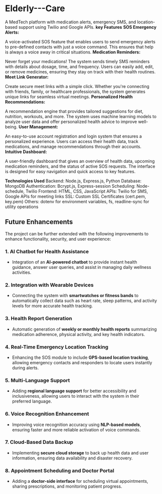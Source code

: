 # Elderly---Care
A MedTech platform with medication alerts, emergency SMS, and location-based support using  Twilio and Google APIs.
**key Features**
**SOS Emergency Alerts:**

A voice-activated SOS feature that enables users to send emergency alerts to pre-defined contacts with just a voice command. This ensures that help is always a voice away in critical situations.
**Medication Reminders:**

Never forget your medications! The system sends timely SMS reminders with details about dosage, time, and frequency. Users can easily add, edit, or remove medicines, ensuring they stay on track with their health routines.
**Meet Link Generator:**

Create secure meet links with a simple click. Whether you're connecting with friends, family, or healthcare professionals, the system generates unique links for seamless virtual meetings.
**Personalized Health Recommendations:**

A recommendation engine that provides tailored suggestions for diet, nutrition, workouts, and more. The system uses machine learning models to analyze user data and offer personalized health advice to improve well-being.
**User Management:**

An easy-to-use account registration and login system that ensures a personalized experience. Users can access their health data, track medications, and manage recommendations through their accounts.
**Intuitive Dashboard:**

A user-friendly dashboard that gives an overview of health data, upcoming medication reminders, and the status of active SOS requests. The interface is designed for easy navigation and quick access to key features.

**Technologies Used**
Backend: Node.js, Express.js, Python
Database: MongoDB
Authentication: Bcrypt.js, Express-session
Scheduling: Node-schedule, Twilio
Frontend: HTML, CSS, JavaScript
APIs: Twilio for SMS, Google APIs for meeting links
SSL: Custom SSL Certificates (cert.pem, key.pem)
Others: dotenv for environment variables, fs, readline-sync for utility operations



## Future Enhancements

The project can be further extended with the following improvements to enhance functionality, security, and user experience:

### **1. AI Chatbot for Health Assistance**

* Integration of an **AI-powered chatbot** to provide instant health guidance, answer user queries, and assist in managing daily wellness activities.

### **2. Integration with Wearable Devices**

* Connecting the system with **smartwatches or fitness bands** to automatically collect data such as heart rate, sleep patterns, and activity levels for more accurate health tracking.

### **3. Health Report Generation**

* Automatic generation of **weekly or monthly health reports** summarizing medication adherence, physical activity, and key health indicators.

### **4. Real-Time Emergency Location Tracking**

* Enhancing the SOS module to include **GPS-based location tracking**, allowing emergency contacts and responders to locate users instantly during alerts.

### **5. Multi-Language Support**

* Adding **regional language support** for better accessibility and inclusiveness, allowing users to interact with the system in their preferred language.

### **6. Voice Recognition Enhancement**

* Improving voice recognition accuracy using **NLP-based models**, ensuring faster and more reliable activation of voice commands.

### **7. Cloud-Based Data Backup**

* Implementing **secure cloud storage** to back up health data and user information, ensuring data availability and disaster recovery.

### **8. Appointment Scheduling and Doctor Portal**

* Adding a **doctor-side interface** for scheduling virtual appointments, sharing prescriptions, and monitoring patient progress.

